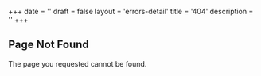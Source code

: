 +++
date = ''
draft = false
layout = 'errors-detail'
title = '404'
description = ''
+++

## Page Not Found
The page you requested cannot be found.
